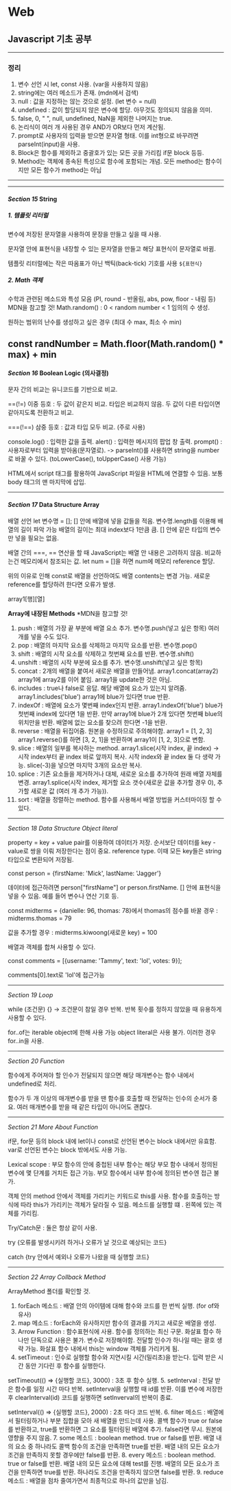 # Web

## Javascript 기초 공부
---
### 정리

1. 변수 선언 시 let, const 사용. (var을 사용하지 않음)
2. string에는 여러 메소드가 존재. (mdn에서 검색)
3. null : 값을 지정하는 않는 것으로 설정. (let 변수 = null)
4. undefined : 값이 할당되지 않은 변수에 할당. 아무것도 정의되지 않음을 의미.
5. false, 0, " ", null, undefined, NaN을 제외한 나머지는 true.
6. 논리식이 여러 개 사용된 경우 AND가 OR보다 먼저 계산됨.
7. prompt로 사용자의 입력을 받으면 문자열 형태. 이를 int형으로 바꾸려면 parseInt(input)을 사용.
8. Block은 함수를 제외하고 중괄호가 있는 모든 곳을 가리킴 if문 block 등등.
9. Method는 객체에 종속된 특성으로 함수에 포함되는 개념. 모든 method는 함수이지만 모든 함수가 method는 아님
---
---
#### *Section 15* String

##### 1. 템플릿 리터럴

변수에 저장된 문자열을 사용하여 문장을 만들고 싶을 때 사용.

문자열 안에 표현식을 내장할 수 있는 문자열을 만들고 해당 표현식이 문자열로 바뀜.

템플릿 리터럴에는 작은 따옴표가 아닌 백틱(back-tick) 기호를 사용 `${표현식}`

##### 2. Math 객체

수학과 관련된 메소드와 특성 모음 (PI, round - 반올림, abs, pow, floor - 내림 등)  MDN을 참고할 것!
Math.random() : 0 < random number < 1 임의의 수 생성.

원하는 범위의 난수를 생성하고 싶은 경우 (최대 수 max, 최소 수 min)

const randNumber = Math.floor(Math.random() * max) + min
---
#### *Section 16* Boolean Logic (의사결정)

문자 간의 비교는 유니코드를 기반으로 비교.

==(!=) 이중 등호 : 두 값이 같은지 비교. 타입은 비교하지 않음. 두 값이 다른 타입이면 같아지도록 전환하고 비교.

===(!==) 삼중 등호 : 값과 타입 모두 비교. (주로 사용)

console.log() : 입력한 값을 출력.
alert() : 입력한 메시지의 팝업 창 출력.
prompt() : 사용자로부터 입력을 받아옴(문자열로). -> parseInt()를 사용하면 string을 number로 바꿀 수 있다. (toLowerCase(), toUpperCase() 사용 가능)

HTML에서 script 태그를 활용하여 JavaScript 파일을 HTML에 연결할 수 있음. 보통 body 태그의 맨 마지막에 삽입.

---
#### *Section 17* Data Structure Array

배열 선언 let 변수명 = []; [] 안에 배열에 넣을 값들을 적음. 변수명.length를 이용해 배열의 길이 파악 가능 배열의 길이는 최대 index보다 1만큼 큼. [] 안에 같은 타입의 변수만 넣을 필요는 없음.

배열 간의 ===, == 연산을 할 때 JavaScript는 배열 안 내용은 고려하지 않음. 비교하는건 메모리에서 참조되는 값. let num = []을 하면 num에 메모리 reference 할당.

위의 이유로 인해 const로 배열을 선언하여도 배열 contents는 변경 가능. 새로운 reference를 할당하려 한다면 오류가 발생.

array1[행][열]

**Array에 내장된 Methods**     *MDN을 참고할 것!
1. push : 배열의 가장 끝 부분에 배열 요소 추가. 변수명.push(넣고 싶은 항목) 여러 개를 넣을 수도 있다.
2. pop : 배열의 마지막 요소를 삭제하고 마지막 요소를 반환. 변수명.pop()
3. shift : 배열의 시작 요소를 삭제하고 첫번째 요소를 반환. 변수명.shift()
4. unshift : 배열의 시작 부분에 요소를 추가. 변수명.unshift(넣고 싶은 항목)
5. concat : 2개의 배열을 붙여서 새로운 배열을 만들어냄. array1.concat(array2) array1에 array2를 이어 붙임. array1을 update한 것은 아님.
6. includes : true나 false로 응답. 해당 배열에 요소가 있는지 알려줌. array1.includes('blue') array1에 blue가 있다면 true 반환.
7. indexOf : 배열에 요소가 몇번째 index인지 반환. array1.indexOf('blue') blue가 첫번째 index에 있다면 1을 반환. 만약 array1에 blue가 2개 있다면 첫번째 blue의 위치만을 반환. 배열에 없는 요소를 찾으려 한다면 -1을 반환. 
8. reverse : 배열을 뒤집어줌. 원본을 수정하므로 주의해야함. array1 = [1, 2, 3] array1.reverse()를 하면 [3, 2, 1]을 반환하며 array1이 [1, 2, 3]으로 변함.
9. slice : 배열의 일부를 복사하는 method. array1.slice(시작 index, 끝 index) -> 시작 index부터 끝 index 바로 앞까지 복사. 시작 index와 끝 index 둘 다 생략 가능. slice(-3)을 넣으면 마지막 3개의 요소만 복사.
10. splice : 기존 요소들을 제거하거나 대체, 새로운 요소를 추가하여 원래 배열 자체를 변경. array1.splice(시작 index, 제거할 요소 갯수(새로운 값을 추가할 경우 0), 추가할 새로운 값 (여러 개 추가 가능)).
11. sort : 배열을 정렬하는 method. 함수를 사용해서 배열 방법을 커스터마이징 할 수 있다.

---
*Section 18 Data Structure Object literal*

property = key + value pair를 이용하여 데이터가 저장. 순서보단 데이터를 key - value로 쌍을 이뤄 저장한다는 점이 중요. reference type. 이때 모든 key들은 string 타입으로 변환되어 저장됨.

const person = {firstName: 'Mick', lastName: 'Jagger'}

데이터에 접근하려면 person["firstName"] or person.firstName. [] 안에 표현식을 넣을 수 있음. 예를 들어 변수나 연산 기호 등.

const midterms = {danielle: 96, thomas: 78}에서 thomas의 점수를 바꿀 경우 : midterms.thomas = 79

값을 추가할 경우 : midterms.kiwoong(새로운 key) = 100

배열과 객체를 합쳐 사용할 수 있다.

const comments = [{username: 'Tammy', text: 'lol', votes: 9}];

comments[0].text로 'lol'에 접근가능

---
*Section 19 Loop*

while (조건문) {} -> 조건문이 참일 경우 반복. 반복 횟수를 정하지 않았을 때 유용하게 사용할 수 있다.

for..of는 iterable object에 한해 사용 가능 object literal은 사용 불가. 이러한 경우 for..in을 사용.

---
*Section 20 Function*

함수에게 주어져야 할 인수가 전달되지 않으면 해당 매개변수는 함수 내에서 undefined로 처리.

함수가 두 개 이상의 매개변수를 받을 땐 함수를 호출할 때 전달하는 인수의 순서가 중요. 여러 매개변수를 받을 때 같은 타입이 아니어도 괜찮다.

---
*Section 21 More About Function*

 if문, for문 등의 block 내에 let이나 const로 선언된 변수는 block 내에서만 유효함. var로 선언된 변수는 block 밖에서도 사용 가능.

 Lexical scope : 부모 함수의 안에 중첩된 내부 함수는 해당 부모 함수 내에서 정의된 변수에 몇 단계를 거치든 접근 가능. 부모 함수에서 내부 함수에 정의된 변수엔 접근 불가.

객체 안의 method 안에서 객체를 가리키는 키워드로 this를 사용. 함수를 호출하는 방식에 따라 this가 가리키는 객체가 달라질 수 있음. 메소드를 실행할 떄 . 왼쪽에 있는 객체를 가리킴.

Try/Catch문 : 둘은 항상 같이 사용.

try {오류를 발생시키려 하거나 오류가 날 것으로 예상되는 코드}

catch {try 안에서 예외나 오류가 나왔을 때 실행할 코드}

---
*Section 22 Array Collback Method*

ArrayMethod 폴더를 확인할 것.

1. forEach 메소드 : 배열 안의 아이템에 대해 함수와 코드를 한 번씩 실행. (for of와 유사)
2. map 메소드 : forEach와 유사하지만 함수의 결과를 가지고 새로운 배열을 생성.
3. Arrow Function : 함수표현식에 사용. 함수를 정의하는 최신 구문. 화살표 함수 하나만 단독으로 사용은 불가. 변수로 저장해야함. 전달할 인수가 하나일 때는 괄호 생략 가능. 화살표 함수 내에서 this는 window 객체를 가리키게 됨.
4. setTimeout : 인수로 실행할 함수와 지연시킬 시간(밀리초)을 받는다. 입력 받은 시간 동안 기다린 후 함수를 실행한다.

setTimeout(() => {실행할 코드}, 3000) : 3초 후 함수 실행.
5. setInterval : 전달 받은 함수를 일정 시간 마다 반복.
setInterval을 실행할 때 id를 반환. 이를 변수에 저장한 후 clearInterval(id) 코드를 실행하면 setInverval의 반복이 종료.

setInterval(() => {실행할 코드}, 2000) : 2초 마다 코드 반복.
6. filter 메소드 : 배열에서 필터링하거나 부분 집합을 모아 새 배열을 만드는데 사용. 콜백 함수가 true or false를 반환하고, true를 반환하면 그 요소를 필터링된 배열에 추가. false라면 무시. 원본에 영향을 주지 않음.
7. some 메소드 : boolean method. true or false를 반환. 배열 내의 요소 중 하나라도 콜백 함수의 조건을 만족하면 true를 반환. 배열 내의 모든 요소가 조건을 만족하지 못할 경우에만 false를 반환.
8. every 메소드 : boolean method. true or false를 반환. 배열 내의 모든 요소에 대해 test를 진행. 배열의 모든 요소가 조건을 만족하면 true를 반환. 하나라도 조건을 만족하지 않으면 false를 반환.
9. reduce 메소드 : 배열을 점차 줄여가면서 최종적으로 하나의 값만을 남김. 